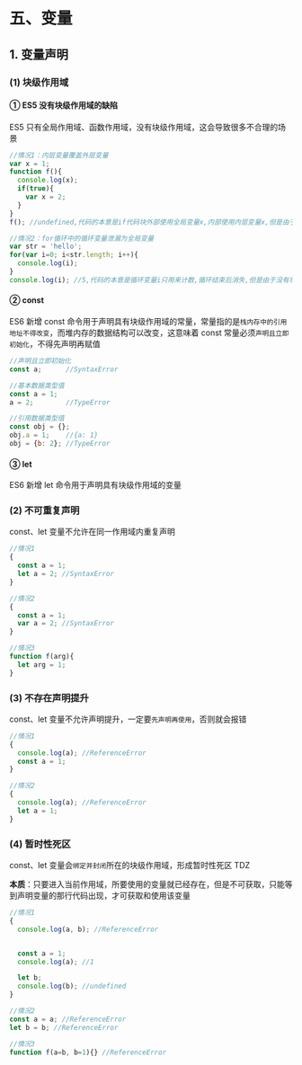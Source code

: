 # 五、变量

## 1. 变量声明

### (1) 块级作用域

#### ① ES5 没有块级作用域的缺陷

ES5 只有全局作用域、函数作用域，没有块级作用域，这会导致很多不合理的场景

```js
//情况1：内层变量覆盖外层变量
var x = 1;
function f(){
  console.log(x);
  if(true){
    var x = 2;
  }
}
f(); //undefined,代码的本意是if代码块外部使用全局变量x,内部使用内层变量x,但是由于var变量提升,导致内层变量x覆盖全局变量x

//情况2：for循环中的循环变量泄漏为全局变量
var str = 'hello';
for(var i=0; i<str.length; i++){
  console.log(i);
}
console.log(i); //5,代码的本意是循环变量i只用来计数,循环结束后消失,但是由于没有块级作用域,循环变量i泄漏为全局变量
```

#### ② const

ES6 新增 const 命令用于声明具有块级作用域的常量，常量指的是`栈内存中的引用地址不得改变`，而堆内存的数据结构可以改变，这意味着 const 常量必须`声明且立即初始化`，不得先声明再赋值

```js
//声明且立即初始化
const a;      //SyntaxError

//基本数据类型值
const a = 1;
a = 2;        //TypeError

//引用数据类型值
const obj = {};
obj.a = 1;    //{a: 1}
obj = {b: 2}; //TypeError
```

#### ③ let

ES6 新增 let 命令用于声明具有块级作用域的变量

### (2) 不可重复声明

const、let 变量不允许在同一作用域内重复声明

```js
//情况1
{
  const a = 1;
  let a = 2; //SyntaxError
}

//情况2
{
  const a = 1;
  var a = 2; //SyntaxError
}

//情况3
function f(arg){
  let arg = 1;
}
```

### (3) 不存在声明提升

const、let 变量不允许声明提升，一定要`先声明再使用`，否则就会报错

```js
//情况1
{
  console.log(a); //ReferenceError
  const a = 1; 
}

//情况2
{
  console.log(a); //ReferenceError
  let a = 1;
}
```

### (4) 暂时性死区

const、let 变量会`绑定并封闭`所在的块级作用域，形成暂时性死区 TDZ

**本质**：只要进入当前作用域，所要使用的变量就已经存在，但是不可获取，只能等到声明变量的那行代码出现，才可获取和使用该变量

```js
//情况1
{
  console.log(a, b); //ReferenceError


  const a = 1;
  console.log(a); //1

  let b;
  console.log(b); //undefined
}

//情况2
const a = a; //ReferenceError
let b = b; //ReferenceError

//情况3
function f(a=b, b=1){} //ReferenceError
```
